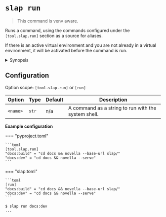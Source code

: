 # `slap run`

> This command is venv aware.

Runs a command, using the commands configured under the `[tool.slap.run]` section as a source for aliases.

If there is an active virtual environment and you are not already in a virtual environment, it will be activated
before the command is run.

<details><summary>Synopsis</summary>
```
@shell slap run --help
```
</details>

## Configuration

Option scope: `[tool.slap.run]` or `[run]`

| Option | Type | Default | Description |
| ------ | ---- | ------- | ----------- |
| `<name>` | `str` | n/a | A command as a string to run with the system shell. |

__Example configuration__

=== "pyproject.toml"

    ```toml
    [tool.slap.run]
    "docs:build" = "cd docs && novella --base-url slap/"
    "docs:dev" = "cd docs && novella --serve"
    ```

=== "slap.toml"

    ```toml
    [run]
    "docs:build" = "cd docs && novella --base-url slap/"
    "docs:dev" = "cd docs && novella --serve"
    ```

```
$ slap run docs:dev
...
```
